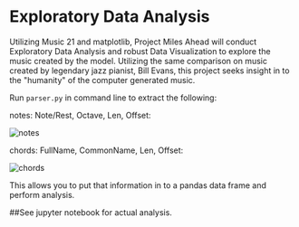 # Exploratory Data Analysis

Utilizing Music 21 and matplotlib, Project Miles Ahead will conduct Exploratory Data Analysis and robust Data Visualization to explore the music created by the model.  Utilizing the same comparison on music created by legendary jazz pianist, Bill Evans, this project seeks insight in to the "humanity" of the computer generated music.

Run `parser.py` in command line to extract the following:

notes: Note/Rest, Octave, Len, Offset:

![notes](https://github.com/Mithers/Portfolio/blob/master/Project%20Miles%20Ahead/Assets/notes.png)

chords: FullName, CommonName, Len, Offset:

![chords](https://github.com/Mithers/Portfolio/blob/master/Project%20Miles%20Ahead/Assets/chords.png)

This allows you to put that information in to a pandas data frame and perform analysis.

##See jupyter notebook for actual analysis.